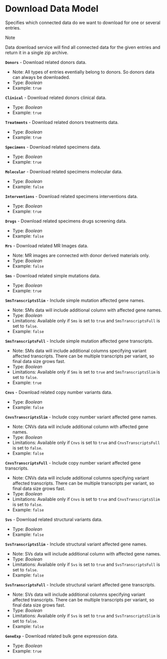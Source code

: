 # Download Data Model
Specifies which connected data do we want to download for one or several entries.

>[!NOTE]
> Data download service will find all connected data for the given entries and return it in a single zip archive.

**`Donors`** - Download related donors data.
- Note: All types of entries eventially belong to donors. So donors data can always be downloaded.
- Type: _Boolean_
- Example: `true`

**`Clinical`** - Download related donors clinical data.
- Type: _Boolean_
- Example: `true`

**`Treatments`** - Download related donors treatments data.
- Type: _Boolean_
- Example: `true`

**`Specimens`** - Download related specimens data.
- Type: _Boolean_
- Example: `true`

**`Molecular`** - Download related specimens molecular data.
- Type: _Boolean_
- Example: `false`

**`Interventions`** - Download related specimens interventions data.
- Type: _Boolean_
- Example: `true`

**`Drugs`** - Download related specimens drugs screening data.
- Type: _Boolean_
- Example: `false`

**`Mrs`** - Download related MR Images data.
- Note: MR images are connected with donor derived materials only.
- Type: _Boolean_
- Example: `false`

**`Sms`** - Download related simple mutations data.
- Type: _Boolean_
- Example: `true`

**`SmsTranscriptsSlim`** - Include simple mutation affected gene names.
- Note: SMs data will include additional column with affected gene names.
- Type: _Boolean_
- Limitations: Available only if `Sms` is set to `true` and `SmsTranscriptsFull` is set to `false`.
- Example: `false`

**`SmsTranscriptsFull`** - Include simple mutation affected gene transcripts.
- Note: SMs data will include additional columns specifying variant affected transcripts. There can be multiple transcripts per variant, so final data size grows fast.
- Type: _Boolean_
- Limitations: Available only if `Sms` is set to `true` and `SmsTranscriptsSlim` is set to `false`.
- Example: `true`

**`Cnvs`** - Download related copy number variants data.
- Type: _Boolean_
- Example: `false`

**`CnvsTranscriptsSlim`** - Include copy number variant affected gene names.
- Note: CNVs data will include additional column with affected gene names.
- Type: _Boolean_
- Limitations: Available only if `Cnvs` is set to `true` and `CnvsTranscriptsFull` is set to `false`.
- Example: `false`

**`CnvsTranscriptsFull`** - Include copy number variant affected gene transcripts.
- Note: CNVs data will include additional columns specifying variant affected transcripts. There can be multiple transcripts per variant, so final data size grows fast.
- Type: _Boolean_
- Limitations: Available only if `Cnvs` is set to `true` and `CnvsTranscriptsSlim` is set to `false`.
- Example: `false`

**`Svs`** - Download related structural variants data.
- Type: _Boolean_
- Example: `false`

**`SvsTranscriptsSlim`** - Include structural variant affected gene names.
- Note: SVs data will include additional column with affected gene names.
- Type: _Boolean_
- Limitations: Available only if `Svs` is set to `true` and `SvsTranscriptsFull` is set to `false`.
- Example: `false`

**`SvsTranscriptsFull`** - Include structural variant affected gene transcripts.
- Note: SVs data will include additional columns specifying variant affected transcripts. There can be multiple transcripts per variant, so final data size grows fast.
- Type: _Boolean_
- Limitations: Available only if `Svs` is set to `true` and `SvsTranscriptsSlim` is set to `false`.
- Example: `false`

**`GeneExp`** - Download related bulk gene expression data.
- Type: _Boolean_
- Example: `true`
